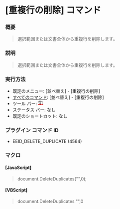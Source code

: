 # \[重複行の削除\] コマンド

### 概要

> 選択範囲または文書全体から重複行を削除します。

### 説明

> 選択範囲または文書全体から重複行を削除します。

### 実行方法

- 既定のメニュー: \[並べ替え\] \- \[重複行の削除\]
- [すべてのコマンド](../../glossary/allcommands): \[並べ替え\] \- \[重複行の削除\]
- ツール バー: ![](../../images/deleteduplicatelines.gif)
- ステータス バー: なし
- 既定のショートカット: なし

### プラグイン コマンド ID

- EEID\_DELETE\_DUPLICATE (4564)

### マクロ

#### \[JavaScript\]

> document.DeleteDuplicates("",0);

#### \[VBScript\]

> document.DeleteDuplicates "",0
